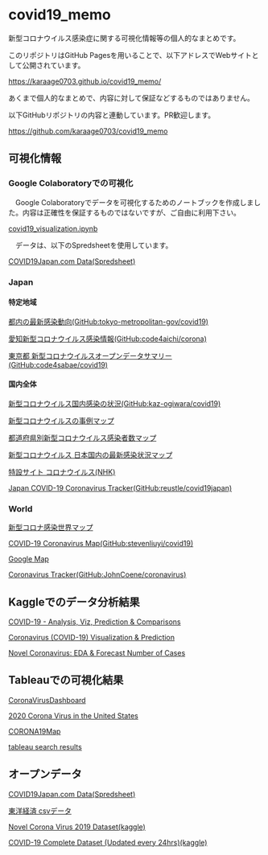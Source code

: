 # covid19_memo
新型コロナウイルス感染症に関する可視化情報等の個人的なまとめです。

このリポジトリはGitHub Pagesを用いることで、以下アドレスでWebサイトとして公開されています。

https://karaage0703.github.io/covid19_memo/

あくまで個人的なまとめで、内容に対して保証などするものではありません。

以下GitHubリポジトリの内容と連動しています。PR歓迎します。

https://github.com/karaage0703/covid19_memo

## 可視化情報
### Google Colaboratoryでの可視化
　Google Colaboratoryでデータを可視化するためのノートブックを作成しました。内容は正確性を保証するものではないですが、ご自由に利用下さい。

[covid19_visualization.ipynb](https://github.com/karaage0703/covid19_memo/blob/master/covid19_visualization.ipynb)

　データは、以下のSpredsheetを使用しています。
 
[COVID19Japan.com Data(Spredsheet)](https://docs.google.com/spreadsheets/d/1jfB4muWkzKTR0daklmf8D5F0Uf_IYAgcx_-Ij9McClQ/edit#gid=0)


### Japan
#### 特定地域
[都内の最新感染動向](https://stopcovid19.metro.tokyo.lg.jp/)[(GitHub:tokyo-metropolitan-gov/covid19)](https://github.com/tokyo-metropolitan-gov/covid19)

[愛知新型コロナウイルス感染情報](https://code4aichi.github.io/corona/)[(GitHub:code4aichi/corona)](https://github.com/code4aichi/corona)

[東京都 新型コロナウイルスオープンデータサマリー](https://code4sabae.github.io/covid19/tokyo.html)[(GitHub:code4sabae/covid19)](https://github.com/code4sabae/covid19)


#### 国内全体
[新型コロナウイルス国内感染の状況](https://toyokeizai.net/sp/visual/tko/covid19/)[(GitHub:kaz-ogiwara/covid19)](https://github.com/kaz-ogiwara/covid19)

[新型コロナウイルスの事例マップ](https://www.coromap.info/)

[都道府県別新型コロナウイルス感染者数マップ](https://jagjapan.maps.arcgis.com/apps/opsdashboard/index.html#/259ce3e3e2bf4c77876d4ecde6ea2564)

[新型コロナウイルス 日本国内の最新感染状況マップ](https://newsdigest.jp/pages/coronavirus/)

[特設サイト コロナウイルス(NHK)](https://www3.nhk.or.jp/news/special/coronavirus/)

[Japan COVID-19 Coronavirus Tracker](https://covid19japan.com/)[(GitHub:reustle/covid19japan)](https://github.com/reustle/covid19japan)

### World
[新型コロナ感染世界マップ](https://vdata.nikkei.com/newsgraphics/coronavirus-world-map/)

[COVID-19 Coronavirus Map](https://covid19.health/)[(GitHub:stevenliuyi/covid19)](https://github.com/stevenliuyi/covid19)

[Google Map](https://www.google.com/maps/d/u/0/viewer?mid=1a04iBi41DznkMaQRnICO40ktROfnMfMx&ll=37.45239782566561%2C137.6798301595186&z=6)

[Coronavirus Tracker](https://shiny.john-coene.com/coronavirus/)[(GitHub:JohnCoene/coronavirus)](https://github.com/JohnCoene/coronavirus)


## Kaggleでのデータ分析結果
[COVID-19 - Analysis, Viz, Prediction & Comparisons](https://www.kaggle.com/imdevskp/covid-19-analysis-viz-prediction-comparisons)

[Coronavirus (COVID-19) Visualization & Prediction](https://www.kaggle.com/therealcyberlord/coronavirus-covid-19-visualization-prediction)

[Novel Coronavirus: EDA & Forecast Number of Cases](https://www.kaggle.com/khoongweihao/novel-coronavirus-eda-forecast-number-of-cases)

## Tableauでの可視化結果
[CoronaVirusDashboard](https://public.tableau.com/profile/travis.winn#!/vizhome/CoronaVirusVisualizationDashboardUpdated3_27_2020/CoronaVirusDashboard2_11_2020)

[2020 Corona Virus in the United States](https://public.tableau.com/profile/kim.allen#!/vizhome/2020CoronaVirusintheUnitedStates/USCoronaDashboard)

[CORONA19Map](https://public.tableau.com/profile/seungilkang#!/vizhome/CORONA19_Map/CORONA19Map)

[tableau search results](https://public.tableau.com/en-us/search/all/%23corona)


## オープンデータ
[COVID19Japan.com Data(Spredsheet)](https://docs.google.com/spreadsheets/d/1jfB4muWkzKTR0daklmf8D5F0Uf_IYAgcx_-Ij9McClQ/edit#gid=0)

[東洋経済 csvデータ](https://toyokeizai.net/sp/visual/tko/covid19/csv/data.csv)

[Novel Corona Virus 2019 Dataset(kaggle)](https://www.kaggle.com/sudalairajkumar/novel-corona-virus-2019-dataset)

[COVID-19 Complete Dataset (Updated every 24hrs)(kaggle)](https://www.kaggle.com/imdevskp/corona-virus-report)
